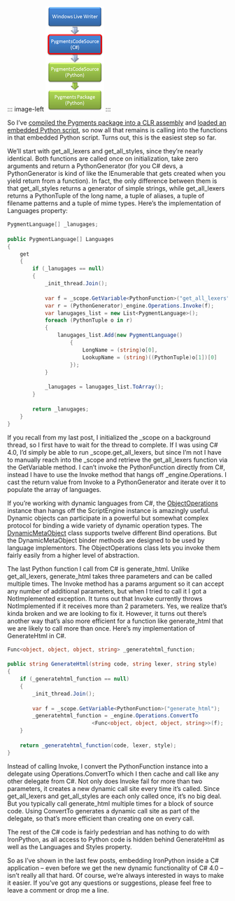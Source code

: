::: image-left
[![](image_thumb.png)](image_2.png)
:::

So I’ve [compiled the Pygments package into a CLR
assembly](http://devhawk.net/2009/08/10/compiling-python-packages-into-assemblies/)
and [loaded an embedded Python
script](http://devhawk.net/2009/08/11/embedding-python-scripts-in-c-applications/),
so now all that remains is calling into the functions in that embedded
Python script. Turns out, this is the easiest step so far.

We’ll start with get\_all\_lexers and get\_all\_styles, since they’re
nearly identical. Both functions are called once on initialization, take
zero arguments and return a PythonGenerator (for you C\# devs, a
PythonGenerator is kind of like the IEnumerable that gets created when
you yield return from a function). In fact, the only difference between
them is that get\_all\_styles returns a generator of simple strings,
while get\_all\_lexers returns a PythonTuple of the long name, a tuple
of aliases, a tuple of filename patterns and a tuple of mime types.
Here’s the implementation of Languages property:

``` csharp
PygmentLanguage[] _lanugages;

public PygmentLanguage[] Languages
{
    get
    {
        if (_lanugages == null)
        {
            _init_thread.Join();

            var f = _scope.GetVariable<PythonFunction>("get_all_lexers");
            var r = (PythonGenerator)_engine.Operations.Invoke(f);
            var lanugages_list = new List<PygmentLanguage>();
            foreach (PythonTuple o in r)
            {
                lanugages_list.Add(new PygmentLanguage()
                    {
                        LongName = (string)o[0],
                        LookupName = (string)((PythonTuple)o[1])[0]
                    });
            }

            _lanugages = lanugages_list.ToArray();
        }

        return _lanugages;
    }
}
```

If you recall from my last post, I initialized the \_scope on a
background thread, so I first have to wait for the thread to complete.
If I was using C\# 4.0, I’d simply be able to run
\_scope.get\_all\_lexers, but since I’m not I have to manually reach
into the \_scope and retrieve the get\_all\_lexers function via the
GetVariable method. I can’t invoke the PythonFunction directly from C\#,
instead I have to use the Invoke method that hangs off
\_engine.Operations. I cast the return value from Invoke to a
PythonGenerator and iterate over it to populate the array of languages.

If you’re working with dynamic languages from C\#, the
[ObjectOperations](http://ironpython.codeplex.com/SourceControl/changeset/view/57985#760280)
instance than hangs off the ScriptEngine instance is amazingly useful.
Dynamic objects can participate in a powerful but somewhat complex
protocol for binding a wide variety of dynamic operation types. The
[DynamicMetaObject](http://ironpython.codeplex.com/SourceControl/changeset/view/57985#760650)
class supports twelve different Bind operations. But the
DynamicMetaObject binder methods are designed to be used by language
implementors. The ObjectOperations class lets you invoke them fairly
easily from a higher level of abstraction.

The last Python function I call from C\# is generate\_html. Unlike
get\_all\_lexers, generate\_html takes three parameters and can be
called multiple times. The Invoke method has a params argument so it can
accept any number of additional parameters, but when I tried to call it
I got a NotImplemented exception. It turns out that Invoke currently
throws NotImplemented if it receives more than 2 parameters. Yes, we
realize that’s kinda broken and we are looking to fix it. However, it
turns out there’s another way that’s also more efficient for a function
like generate\_html that we are likely to call more than once. Here’s my
implementation of GenerateHtml in C\#.

``` csharp
Func<object, object, object, string> _generatehtml_function;

public string GenerateHtml(string code, string lexer, string style)
{
    if (_generatehtml_function == null)
    {
        _init_thread.Join();

        var f = _scope.GetVariable<PythonFunction>("generate_html");
        _generatehtml_function = _engine.Operations.ConvertTo
                           <Func<object, object, object, string>>(f);
    }

    return _generatehtml_function(code, lexer, style);
}
```

Instead of calling Invoke, I convert the PythonFunction instance into a
delegate using Operations.ConvertTo which I then cache and call like any
other delegate from C\#. Not only does Invoke fail for more than two
parameters, it creates a new dynamic call site every time it’s called.
Since get\_all\_lexers and get\_all\_styles are each only called once,
it’s no big deal. But you typically call generate\_html multiple times
for a block of source code. Using ConvertTo generates a dynamic call
site as part of the delegate, so that’s more efficient than creating one
on every call.

The rest of the C\# code is fairly pedestrian and has nothing to do with
IronPython, as all access to Python code is hidden behind GenerateHtml
as well as the Languages and Styles property.

So as I’ve shown in the last few posts, embedding IronPython inside a
C\# application – even before we get the new dynamic functionality of
C\# 4.0 – isn’t really all that hard. Of course, we’re always interested
in ways to make it easier. If you’ve got any questions or suggestions,
please feel free to leave a comment or drop me a line.
